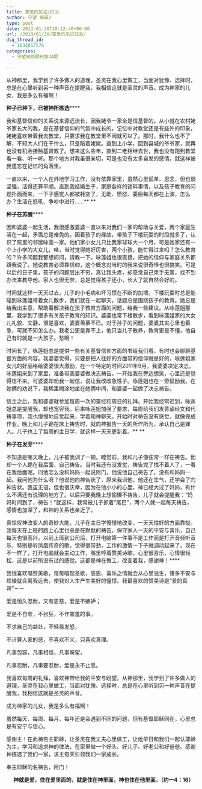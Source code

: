 ```yaml
---
title: 蒙爱的见证/红云
author: 守望 编辑2
type: post
date: 2013-01-30T10:12:40+00:00
url: /2013/01/30/蒙爱的见证红云/
dsq_thread_id:
  - 1831817576
categories:
  - 守望网络期刊第44期

---
```

从神那里，我学到了许多做人的道理，圣灵在我心里做工，当面对犹豫、选择时，总是在心里听到另一种声音在提醒我，我相信这就是圣灵的声音。成为神家的儿女，我是多么有福啊！<!--more-->

**种子已种下，已被神所拣选******

我和基督信仰的关系说来源远流长，因我姥爷一家全是信基督的。从小就在农村姥爷家长大的我，是在基督信仰的气氛中成长的。记忆中对教堂还是有些许的印象，姥姥喜欢带着我去教堂，只要求我在教堂里不闹就可以了。那时，我什么也不了解，不知大人们在干什么，只是陪着姥姥。直到上小学，回到县城的爷爷家，就再也没有机会接触基督教了。想来这么些年，直到二老相继去世，我也没有跑到教堂看一看、听一听。那个地方对我虽很亲切，可是也没有太多自发的感情，就这样被我遗忘在记忆的角落里。

一直以来，一个人在外地学习工作，没有依靠家里，虽然心里孤单、思念，但也很坚强，活得还算平顺。直到我结婚生子，家庭各样的锁碎事情，以及孩子教育的问题扑面而来，一下子感觉人都被耗空了，无助、愤怒、委屈每天都在上演，怎么办？生活在怒吼、争吵中进行……** **

**种子在苏醒******

因和婆婆一起生活，我很感激婆婆一直以来对我们一家的帮助与关爱，两个家庭生活在一起，矛盾总是难免的。因着孩子的缘故，带孩子下楼玩耍的时段就多了，认识了院里的邻居咏莲一家。他们家小女儿只比我家球球大一个月，可是她家还有一个上小学的大女儿，哇，当时觉得她好厉害，两个小孩，能忙得过来吗？怎么教育的？许多问题我都想问问，请教一下。咏莲姐也很直接，把她的信仰与家庭关系都跟我说了。她说教育必须靠信仰，这个概念对当时的我来说很奇怪也很搞笑。可是以后的日子里，孩子的问题层出不穷，真让我头疼，却感觉自己束手无策，找不到办法来教导他。家人也很无奈，总是觉得孩子还小，长大了就自然会好的。

时间就这样一天天过去，儿子的小毛病和坏习惯在不断的加增。下楼玩耍时总是能碰到咏莲姐带着女儿散步，我们就在一起聊天，话题总是围绕孩子的教育。她总是给我出主意，帮助着解决我在孩子教育方面的问题，给我一些建议。从咏莲姐那里，我学到了很多有关孩子教育的知识。婆婆也常下楼散步，看到咏莲姐家的大女儿礼貌、文静，很是喜欢，婆婆羡慕不已。对于孙子的问题，婆婆其实心里也着急，可就不知怎么办。我老公更是靠不上，他只当儿子散养，教育更是不懂，他自己有时就是一大孩子。愁啊！

时间长了，咏莲姐总是提供一些有关基督信仰方面的书给我们看，有时也会聊聊基督方面的内容。我婆婆觉得，只要是把人往好的方面带的信仰就是好的，咏莲姐家女儿的好品格给婆婆很大激励，在一个特定的时间2011年9月，我婆婆决定决志。咏莲姐来到了家里，准备带我婆婆做决志祷告。一开始我在旁边想笑，心里还是觉得信不来。可婆婆却劝我一起信，说让我改改急性子。咏莲姐也在一旁鼓励我。在她俩的劝说下，我稀里糊涂地坐在她俩中间，和婆婆一起做了决志祷告。

信主之后，我和婆婆就参加每周一次的查经和周日的礼拜。开始我经常迟到，咏莲姐总是提醒我，却也宽容我。后来咏莲姐加强了要求，每周给我们发背诵经文和代祷事项，我也慢慢地自觉起来，学着和神聊天。开始时对祷告没有感觉，就像完成作业。晚上和儿子跪在床上祷告时，就向神报告一天的所作所为，承认自己是罪人。儿子也上了每周的主日学，就这样一天天更新着。** **

**种子在发芽******

不知道是哪天晚上，儿子被我训了一顿。睡觉前，我和儿子像往常一样在祷告。他却一个人跪在我后面，自己祷告。当时我还有没发觉，祷告完了找不着人了，一看在我后面呢。问他怎么没和妈妈一起说阿门，他说他自己祷告了，没有和妈妈一起。我问他为什么呀？他说他向神告状了，原来我训他，他还在生气，还学会了向神告状。我虽无语，但也很庆幸，因为在他小小的心里，神已经大过了妈妈，有什么不满还有说理的地方了。以后只要我晚上想偷懒不祷告，儿子就会提醒我：“妈妈时间到了，祷告！”就这样，我常被儿子抓着“尾巴”，两个人就一起每天祷告，感情也加深了，和神的关系也亲近了。

真惊叹神改变人的奇妙大能，儿子在主日学慢慢地改变，一天天往好的方面靠拢。我每天在上班的路上心里也总是在默默的祷告，保守家人一天的平安与喜乐，自己每天也很高兴。以前上班到公司后，打开电脑第一件事不是工作而是打开音频听音乐，特别是听凤凰传奇的歌，觉得很带劲，工作的激情一下子就调动起来了。现在不一样了，打开电脑就会主动工作，嘴里哼着赞美诗歌，心里很喜乐，心情很轻松，这是以前所没有过的感觉。这都是神在做工，改变着我，感谢神！****

我很喜欢唱赞美歌，每每唱起圣歌，感恩、喜乐之情就会从心里滋生，诸多不安与烦燥就会离我远去，使我对人生产生美好的憧憬。我最喜欢的赞美诗是“爱的真谛”－－

爱是恒久忍耐，又有恩慈，爱是不嫉妒；

爱是不自夸，不张狂，不作害羞的事。

不求自己的益处，不轻易发怒，

不计算人家的恶，不喜欢不义，只喜欢真理。

凡事包容，凡事相信，凡事盼望，

凡事忍耐，凡事要忍耐，爱是永不止息。

我喜欢每周的礼拜，喜欢神带给我的平安与盼望。从神那里，我学到了许多做人的道理，圣灵在我心里做工，当面对犹豫、选择时，总是在心里听到另一种声音在提醒我，我相信这就是圣灵的声音。

成为神家的儿女，我是多么有福啊！

虽然每天、每周、每月、每年还是会遇到不同的问题，但有基督耶稣同在，心里总是有安宁与信心。

感谢主！在此祷告主耶稣，让圣灵在我丈夫心里做工，让他早日和我们一起认耶稣为主，学习和追求神的律法，在家里做一个好头、好儿子、好老公和好爸爸。感谢神拣选了我们一家，求主每天引领我们一家成长。

奉主耶稣的名祷告，阿门！

<p align="left">
      <strong> </strong><strong>神就是爱，住在爱里面的，就是住在神里面，神也住在他里面。（约一</strong><strong>4</strong><strong>：</strong><strong>16</strong><strong>）</strong><strong></strong>
</p>